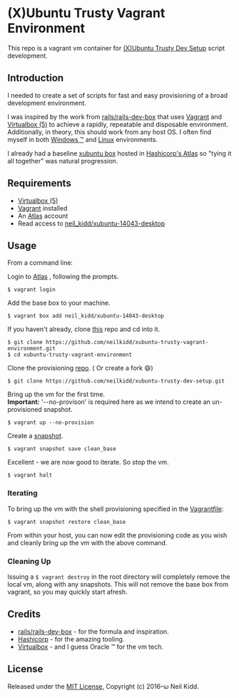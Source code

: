 (X)Ubuntu Trusty Vagrant Environment
====================================
This repo is a vagrant vm container for [(X)Ubuntu Trusty Dev Setup](https://github.com/neilkidd/xubuntu-trusty-dev-setup) script development.

## Introduction
I needed to create a set of scripts for fast and easy provisioning of a broad development environment.

I was inspired by the work from [rails/rails-dev-box](https://github.com/rails/rails-dev-box) that uses [Vagrant](https://www.vagrantup.com/) and [Virtualbox (5)](https://www.virtualbox.org/) to achieve a rapidly, repeatable and disposable environment. Additionally, in theory, this should work from any host OS. I often find myself in both [Windows   &trade;](https://www.microsoft.com/en-us/windows) and [Linux](http://xubuntu.org/) environments.

I already had a baseline [xubuntu box](https://github.com/neilkidd/vagrant-atlas-xubuntu-14.04-desktop)  hosted in [Hashicorp's Atlas](https://atlas.hashicorp.com) so "tying it all together" was natural progression.

## Requirements
* [Virtualbox (5)](https://www.virtualbox.org/)
* [Vagrant](https://www.vagrantup.com/) installed
* An [Atlas](https://atlas.hashicorp.com) account
* Read access to [neil_kidd/xubuntu-14043-desktop](https://atlas.hashicorp.com/neil_kidd/boxes/xubuntu-14043-desktop)

## Usage
From a command line:

Login to [Atlas](https://atlas.hashicorp.com) , following the prompts.
```shell
$ vagrant login
```

Add the base box to your machine.
```shell
$ vagrant box add neil_kidd/xubuntu-14043-desktop
```

If you haven't already, clone [this](https://github.com/neilkidd/xubuntu-trusty-vagrant-environment) repo and cd into it.
```shell
$ git clone https://github.com/neilkidd/xubuntu-trusty-vagrant-environment.git
$ cd xubuntu-trusty-vagrant-environment
```

Clone the provisioning [repo](https://github.com/neilkidd/xubuntu-trusty-dev-setup). ( Or create a fork :smile:)
```shell
$ git clone https://github.com/neilkidd/xubuntu-trusty-dev-setup.git
```
Bring up the vm for the first time.  
**Important:**  '--no-provison' is required here as we intend to create an un-provisioned snapshot.
```shell
$ vagrant up --no-provision
```

Create a [snapshot](https://www.vagrantup.com/docs/cli/snapshot.html).
```shell
$ vagrant snapshot save clean_base
```

Excellent - we are now good to iterate. So stop the vm.
```shell
$ vagrant halt
```
### Iterating
To bring up the vm with the shell provisioning specified in the  [Vagrantfile](Vagrantfile):
```shell
$ vagrant snapshot restore clean_base
```
From within your host, you can now edit the provisioning code as you wish and cleanly bring up the vm with the above command.

### Cleaning Up
Issuing a ``` $ vagrant destroy ``` in the root directory will completely remove the local vm, along with any snapshots. This will not remove the base box from vagrant, so you may quickly start afresh.

## Credits
* [rails/rails-dev-box](https://github.com/rails/rails-dev-box) - for the formula and inspiration.
* [Hashicorp](https://www.hashicorp.com/) - for the amazing tooling.
* [Virtualbox](https://www.virtualbox.org/) - and I guess Oracle &trade; for the vm tech.


## License

Released under the [MIT License](LICENSE), Copyright (c) 2016–<i>ω</i> Neil Kidd.
